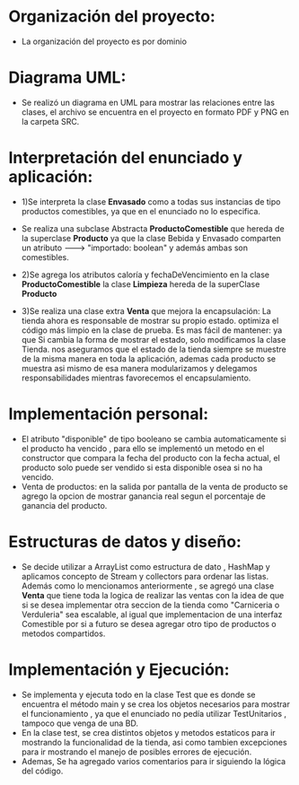 # Organización del proyecto:
- La organización del proyecto es por dominio

# Diagrama UML:
- Se realizó un diagrama en UML para mostrar las relaciones entre las clases, el archivo se encuentra en el proyecto en formato PDF y PNG  en la carpeta SRC.

# Interpretación del enunciado y aplicación:
- 1)Se interpreta  la clase  **Envasado**  como a todas sus instancias de tipo productos comestibles,  ya que en el enunciado no lo especifica.
- Se realiza una subclase  Abstracta  **ProductoComestible** que hereda de la superclase **Producto**  ya que  la clase Bebida y 
  Envasado comparten un atributo  ---> "importado:  boolean"  y además ambas son comestibles.
 
- 2)Se agrega los atributos  caloría y fechaDeVencimiento en la clase **ProductoComestible** 
  la clase **Limpieza** hereda de la superClase **Producto**

- 3)Se realiza una clase extra **Venta** que mejora la  encapsulación: La tienda ahora es responsable de mostrar su propio estado.
  optimiza el código más limpio en la clase de prueba.
  Es mas fácil de mantener: ya que Si cambia la forma de mostrar el estado, solo modificamos la clase Tienda.
  nos aseguramos que el estado de la tienda siempre se muestre de la misma manera en toda la aplicación, ademas cada producto se muestra asi mismo de esa manera modularizamos y delegamos responsabilidades mientras favorecemos el encapsulamiento.
  
# Implementación personal:
- El atributo "disponible" de tipo booleano se cambia automaticamente si el producto ha vencido , para ello  se implementó un metodo en el constructor
 que compara la fecha del producto con la fecha actual,  el producto solo puede ser vendido si esta disponible osea si no ha vencido.
- Venta de productos:  en la salida por pantalla de la venta de producto se agrego la opcion de mostrar ganancia real segun el porcentaje de ganancia del producto.

# Estructuras de datos y diseño:
- Se decide utilizar a ArrayList como estructura de dato , HashMap y aplicamos concepto de Stream y collectors para ordenar las listas.
  Además como lo mencionamos anteriormente , se agregó una clase **Venta** que tiene toda la logica de realizar las ventas con la idea de que si se desea implementar
  otra seccion de la tienda como "Carniceria o Verduleria" sea escalable, al igual que implementacion  de una interfaz Comestible  por si a futuro se desea agregar otro tipo de productos o metodos compartidos.

# Implementación y Ejecución:
- Se implementa y ejecuta todo en la clase Test que es donde se encuentra el método main y
  se crea los objetos necesarios para mostrar el funcionamiento , ya que el enunciado no pedía utilizar TestUnitarios , tampoco que venga de una BD.
- En la clase test, se crea distintos objetos y metodos estaticos para ir mostrando la funcionalidad de la tienda, asi como tambien excepciones para ir mostrando el manejo de posibles errores de ejecución.
- Ademas, Se ha agregado varios comentarios para ir siguiendo la lógica del código.
